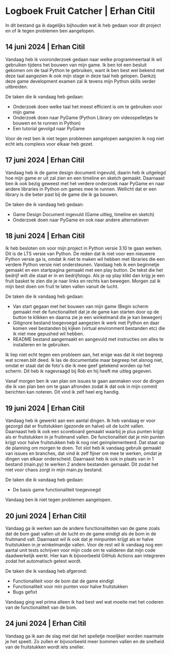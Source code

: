# Logboek Fruit Catcher | Erhan Citil

In dit bestand ga ik dagelijks bijhouden wat ik heb gedaan voor dit project en of ik tegen problemen ben aangelopen.

## 14 juni 2024 | Erhan Citil
Vandaag heb ik vooronderzoek gedaan naar welke programmeertaal ik wil gebruiken tijdens het bouwen van mijn game. Ik ben tot een besluit gekomen om de taal Python te gebruiken, want ik ben best wel bekend met deze taal aangezien ik ook mijn stage in deze taal heb gelopen. Dankzij deze game development examen zal ik tevens mijn Python skills verder uitbreiden. 

De taken die ik vandaag heb gedaan: 

- Onderzoek doen welke taal het meest efficient is om te gebruiken voor mijn game
- Onderzoek doen naar PyGame (Python Library om videospelletjes te bouwen en te runnen in Python)
- Een tutorial gevolgd naar PyGame

Voor de rest ben ik niet tegen problemen aangelopen aangezien ik nog niet echt iets complexs voor elkaar heb gezet. 

## 17 juni 2024 | Erhan Citil
Vandaag heb ik de game design document ingevuld, daarin heb ik uitgelegd hoe mijn game er uit zal zien en een timeline en sketch gemaakt. Daarnaast ben ik ook bezig geweest met het verdere onderzoek naar PyGame en naar andere libraries in Python om games mee te runnen. Wellicht dat er een library is die beter past bij de game die ik ga bouwen.

De taken die ik vandaag heb gedaan:

- Game Design Document ingevuld (Game uitleg, timeline en sketch)
- Onderzoek doen naar PyGame en ook naar andere alternatieven

## 18 juni 2024 | Erhan Citil
Ik heb besloten om voor mijn project in Python versie 3.10 te gaan werken. Dit is de LTS versie van Python. De reden dat ik niet voor een nieuwere Python versie ga is, omdat ik niet te maken wil hebben met libraries die een verdere Python versie niet ondersteunen. Vandaag heb ik een beginnetje gemaakt en een startpagina gemaakt met een play button. De tekst die het bedrijf wilt die staat er in en bedrijfslogo. Als je op play klikt dan krijg je een fruit basket te zien die je naar links en rechts kan bewegen. Morgen zal ik mijn best doen om fruit te laten vallen vanuit de lucht.

De taken die ik vandaag heb gedaan:

- Van start gegaan met het bouwen van mijn game (Begin scherm gemaakt met de functionaliteit dat je de game kan starten door op de button te klikken en daarna zie je een winkelmand die je kan bewegen)
- Gitignore bestand toegevoegd aangezien ik werk met Python en daar komen veel bestanden bij kijken (virtual environment bestanden etc) die ik niet mee gepushed wil hebben.
- README bestand aangemaakt en aangevuld met instructies om alles te installeren en te gebruiken.

Ik liep niet echt tegen een probleem aan, het enige was dat ik niet begreep wat screen.blit deed. Ik las de documentatie maar begreep het alsnog niet, omdat er staat dat de foto's die ik mee geef getekend worden op het scherm. Dit heb ik nagevraagd bij Rob en hij heeft me uitleg gegeven. 

Vanaf morgen ben ik van plan om issues te gaan aanmaken voor de dingen die ik van plan ben om te gaan afronden zodat ik dat ook in mijn commit berichten kan noteren. Dit vind ik zelf heel erg handig.

## 19 juni 2024 | Erhan Citil 
Vandaag heb ik gewerkt aan een aantal dingen. Ik heb vandaag er voor gezorgd dat er fruitstukken (gezonde en halve) uit de lucht vallen. Daarnaast heb ik ook een scoreboard gemaakt waarbij je plus punten krijgt als er fruitstukken in je fruitmand vallen. De functionaliteit dat je min punten krijgt voor halve fruitstukken heb ik nog niet geimplementeerd. Dat staat op de planning om morgen te doen. Tot slot heb ik vandaag gebruik gemaakt van issues en branches, dat vind ik zelf fijner om mee te werken, omdat je dingen van elkaar onderscheid. Daarnaast heb ik ook in plaats van in 1 bestand (main.py) te werken 2 andere bestanden gemaakt. Dit zodat het niet voor chaos zorgt in mijn main.py bestand.

De taken die ik vandaag heb gedaan: 

- De basis game functionaliteit toegevoegd 

Vandaag ben ik niet tegen problemen aangelopen.

## 20 juni 2024 | Erhan Citil
Vandaag ga ik werken aan de andere functionaliteiten van de game zoals dat de bom gaat vallen uit de lucht en de game eindigt als de bom in de fruitmand valt. Daarnaast wil ik ook dat je minpunten krijgt als er halve fruitstukken in je winkelmandje vallen. Voor de rest wil ik vandaag nog een aantal unit tests schrijven voor mijn code om te valideren dat mijn code daadwerkelijk werkt. Hier kan ik bijvoorbeeld GitHub Actions aan integreren zodat het automatisch getest wordt.

De taken die ik vandaag heb afgerond:
- Functionaliteit voor de bom dat de game eindigt
- Functionaliteit voor min punten voor halve fruitstukken
- Bugs gefixt

Vandaag ging wel prima alleen ik had best wel wat moeite met het coderen van de functionaliteit van de bom.

## 24 juni 2024 | Erhan Citil
Vandaag ga ik aan de slag met dat het spelletje moeiljker worden naarmate je het speelt. Zo zullen er bijvoorbeeld meer bommen vallen en de snelheid van de fruitstukken wordt iets sneller. 
